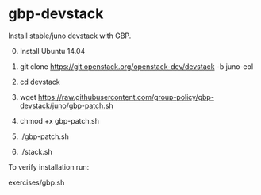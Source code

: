 # gbp-devstack
Install stable/juno devstack with GBP.

0. Install Ubuntu 14.04

1. git clone https://git.openstack.org/openstack-dev/devstack -b juno-eol

2. cd devstack

3. wget https://raw.githubusercontent.com/group-policy/gbp-devstack/juno/gbp-patch.sh

4. chmod +x gbp-patch.sh

5. ./gbp-patch.sh

6. ./stack.sh

To verify installation run:

exercises/gbp.sh
